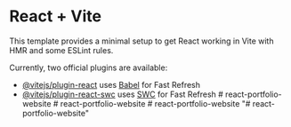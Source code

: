 # React + Vite

This template provides a minimal setup to get React working in Vite with HMR and some ESLint rules.

Currently, two official plugins are available:

- [@vitejs/plugin-react](https://github.com/vitejs/vite-plugin-react/blob/main/packages/plugin-react/README.md) uses [Babel](https://babeljs.io/) for Fast Refresh
- [@vitejs/plugin-react-swc](https://github.com/vitejs/vite-plugin-react-swc) uses [SWC](https://swc.rs/) for Fast Refresh
#   r e a c t - p o r t f o l i o - w e b s i t e  
 #   r e a c t - p o r t f o l i o - w e b s i t e  
 #   r e a c t - p o r t f o l i o - w e b s i t e  
 "# react-portfolio-website" 
